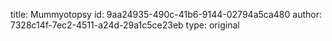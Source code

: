 title: Mummyotopsy
id: 9aa24935-490c-41b6-9144-02794a5ca480
author: 7328c14f-7ec2-4511-a24d-29a1c5ce23eb
type: original
